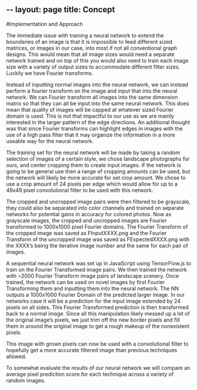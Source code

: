 --
layout: page
title: Concept
--

#Implementation and Approach

The immediate issue with training a neural network to extend the boundaries of an image is that it is impossible to feed different sized matrices, or images in our case, into most if not all conventional graph designs. This would mean that all image sizes would need a separate network trained and on top of this you would also need to train each image size with a variety of output sizes to accommodate different filter sizes. Luckily we have Fourier transforms.

Instead of inputting normal images into the neural network, we can instead perform a fourier transform on the image and input that into the neural network. We can Fourier transform all images into the same dimension matrix so that they can all be input into the same neural network. This does mean that quality of images will be capped at whatever sized Fourier domain is used. This is not that impactful to our use as we are mainly interested in the larger pattern of the edge directions. An additional thought was that since Fourier transforms can highlight edges in images with the use of a high pass filter that it may organize the information in a more useable way for the neural network. 

The training set for the neural network will be made by taking a random selection of images of a certain style, we chose landscape photographs for ours, and center cropping them to create input images. If the network is going to be general use then a range of cropping amounts can be used, but the network will likely be more accurate for set crop amount. We chose to use a crop amount of 24 pixels per edge which would allow for up to a 49x49 pixel convolutional filter to be used with this network. 

The cropped and uncropped image pairs were then filtered to be grayscale, they could also be separated into color channels and trained on separate networks for potential gains in accuracy for colored photos. Now as grayscale images, the cropped and uncropped images are Fourier transformed to 1000x1000 pixel Fourier domains. The Fourier Transform of the cropped image was saved as FInputXXXX.png and the Fourier Transform of the uncropped image was saved as FExpectedXXXX.png with the XXXX’s being the iterative image number and the same for each pair of images.

A sequential neural network was set up in JavaScript using TensorFlow.js to train on the Fourier Transformed image pairs. We then trained the network with ~2000 Fourier Transform image pairs of landscape scenery. Once trained, the network can be used on novel images by first Fourier Transforming them and inputting them into the neural network. The NN outputs a 1000x1000 Fourier Domain of the predicted larger image. In our networks case it will be a prediction for the input image extended by 24 pixels on all sides. This Fourier Transformed prediction is then transformed back to a normal image. Since all this manipulation likely messed up a lot of the original image’s pixels, we just trim off the new border pixels and fill them in around the original image to get a rough makeup of the nonexistent pixels. 

This image with grown pixels can now be used with a convolutional filter to hopefully get a more accurate filtered image than previous techniques allowed.

To somewhat evaluate the results of our neural network we will compare an average pixel prediction score for each technique across a variety of random images. 


